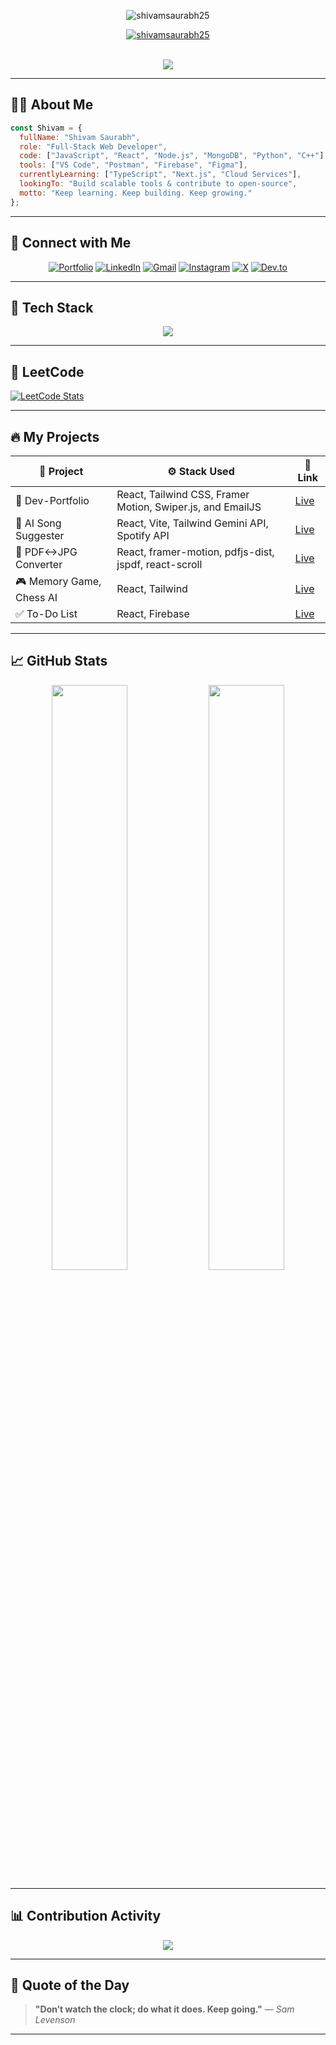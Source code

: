 <div align="center">

<p align="center">
    <img src="https://komarev.com/ghpvc/?username=shivamsaurabh25&label=Profile%20views&color=0e75b6&style=flat" alt="shivamsaurabh25" />
</p>

<p align="center">
    <a href="https://github.com/ryo-ma/github-profile-trophy">
        <img src="https://github-profile-trophy.vercel.app/?username=shivamsaurabh25&margin-w=5" alt="shivamsaurabh25" />
    </a>
</p>

<br/>

<picture>
  <source media="(prefers-color-scheme: dark)" srcset="https://img.shields.io/badge/Code%20with-Shivam-00F7FF?style=flat-square&logo=github&logoColor=white&labelColor=0D1117">
  <img src="https://img.shields.io/badge/Code%20with-Shivam-0D1117?style=flat-square&logo=github&logoColor=black">
</picture>

</div>

---

## 👨‍💻 About Me

```js
const Shivam = {
  fullName: "Shivam Saurabh",
  role: "Full-Stack Web Developer",
  code: ["JavaScript", "React", "Node.js", "MongoDB", "Python", "C++"],
  tools: ["VS Code", "Postman", "Firebase", "Figma"],
  currentlyLearning: ["TypeScript", "Next.js", "Cloud Services"],
  lookingTo: "Build scalable tools & contribute to open-source",
  motto: "Keep learning. Keep building. Keep growing."
};
````

---

## 🔗 Connect with Me

<div align="center">

[![Portfolio](https://img.shields.io/badge/🌐%20Portfolio-FF5722?style=for-the-badge\&logo=firefox\&logoColor=white)](https://dev-modern-portfolio.vercel.app/)
[![LinkedIn](https://img.shields.io/badge/💼%20LinkedIn-0A66C2?style=for-the-badge\&logo=linkedin\&logoColor=white)](https://linkedin.com/in/shivamsaurabh25)
[![Gmail](https://img.shields.io/badge/📧%20Gmail-EA4335?style=for-the-badge\&logo=gmail\&logoColor=white)](mailto:shivamsaurabh2862@gmail.com)
[![Instagram](https://img.shields.io/badge/📷%20Instagram-E4405F?style=for-the-badge\&logo=instagram\&logoColor=white)](https://instagram.com/shivamsaurabh25)
[![X](https://img.shields.io/badge/🗨️%20X-000000?style=for-the-badge\&logo=x\&logoColor=white)](https://x.com/shivamsaurabh25)
[![Dev.to](https://img.shields.io/badge/📝%20Dev.to-333?style=for-the-badge\&logo=dev.to\&logoColor=white)](https://dev.to/shivamsaurabh25)

</div>

---

## 🧰 Tech Stack

<div align="center">
  <img src="https://skillicons.dev/icons?i=html,css,js,react,nodejs,express,mongodb,c,cpp,python,git,github,vscode,firebase,tailwind" />
</div>

---

## 🧠 LeetCode

[![LeetCode Stats](https://img.shields.io/badge/LeetCode-Problem%20Solver-orange?style=for-the-badge\&logo=leetcode\&logoColor=white)](https://leetcode.com/u/4EuJwkMDyV/)

---

## 🔥 My Projects

| 💼 Project               | ⚙️ Stack Used                    | 🔗 Link                                               |
| ------------------------ | -------------------------------- | ----------------------------------------------------- |
| 💼 Dev-Portfolio | React, Tailwind CSS, Framer Motion, Swiper.js, and EmailJS   | [Live](https://dev-modern-portfolio.vercel.app/) |
| 🎤 AI Song Suggester      | React, Vite, Tailwind Gemini API, Spotify API | [Live](https://ai-song-suggester.vercel.app/) |
| 📃 PDF<->JPG Converter      | React, framer-motion, pdfjs-dist, jspdf, react-scroll | [Live](https://pdf-jpg-convertor.vercel.app/)  |
| 🎮 Memory Game, Chess AI | React, Tailwind     | [Live](https://memory-match-shivam.vercel.app/) |
|✅ To-Do List | React, Firebase     | [Live](https://shivam-to-do-list.vercel.app/) |

---

## 📈 GitHub Stats

<div align="center">

<img src="https://github-readme-stats.vercel.app/api?username=shivamsaurabh25&show_icons=true&theme=tokyonight&hide_border=true&border_radius=10&title_color=00FFE5&icon_color=00FFE5&text_color=ffffff&bg_color=0d1117" width="49%" />
<img src="https://github-readme-stats.vercel.app/api/top-langs/?username=shivamsaurabh25&layout=compact&theme=tokyonight&hide_border=true&bg_color=0d1117&title_color=00FFE5&text_color=ffffff" width="49%" />

</div>

---

## 📊 Contribution Activity

<div align="center">
  <img src="https://github-readme-activity-graph.vercel.app/graph?username=shivamsaurabh25&theme=react-dark&bg_color=0d1117&line=00ffee&point=ffffff&hide_border=true" />
</div>

---

## 💬 Quote of the Day

> **"Don’t watch the clock; do what it does. Keep going."**
> — *Sam Levenson*

---
